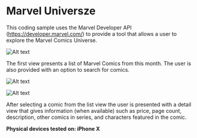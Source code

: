 # Marvel Universze

This coding sample uses the Marvel Developer API (https://developer.marvel.com/) to provide a tool that allows a user to explore the Marvel Comics Universe. 


![Alt text](https://i.imgur.com/FRrCNT6l.jpg)

The first view presents a list of Marvel Comics from this month. The user is also provided with an option to search for comics. 

![Alt text](https://i.imgur.com/jh2kYS8l.jpg)

![Alt text](https://i.imgur.com/5H5tRBNl.jpg)

After selecting a comic from the list view the user is presented with a detail view that gives information (when available) such as price, page count, description, other comics in series, and characters featured in the comic. 

**Physical devices tested on: iPhone X**
